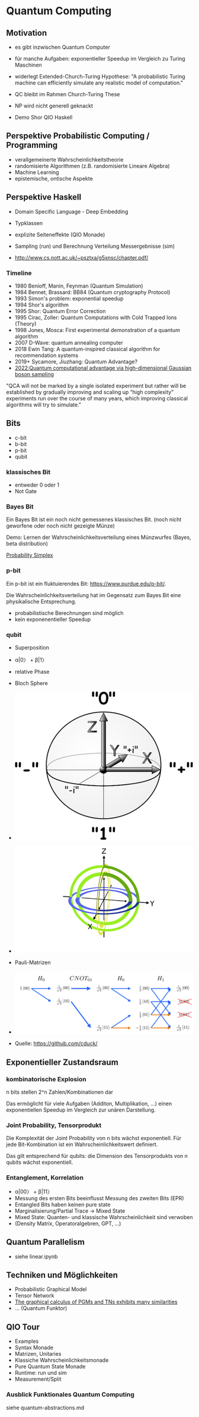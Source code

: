 # Quantum Computing #

## Motivation ##

* es gibt inzwischen Quantum Computer
* für manche Aufgaben: exponentieller Speedup im Vergleich zu Turing Maschinen
* widerlegt Extended-Church-Turing Hypothese: "A probabilistic Turing machine can efficiently simulate any realistic model of computation."

* QC bleibt im Rahmen Church-Turing These
* NP wird nicht generell geknackt 

* Demo Shor QIO Haskell

## Perspektive Probabilistic Computing / Programming

* verallgemeinerte Wahrscheinlichkeitstheorie
* randomisierte Algorithmen (z.B. randomisierte Lineare Algebra)
* Machine Learning
* epistemische, ontische Aspekte

## Perspektive Haskell ##

* Domain Specific Language - Deep Embedding
* Typklassen
* explizite Seiteneffekte (QIO Monade)
* Sampling (run) und Berechnung Verteilung Messergebnisse (sim)

* <http://www.cs.nott.ac.uk/~psztxa/g5xnsc/chapter.pdf/>

### Timeline ###

* 1980 Benioff, Manin, Feynman (Quantum Simulation)
* 1984 Bennet, Brassard: BB84 (Quantum cryptography Protocol)
* 1993 Simon's problem: exponential speedup
* 1994 Shor's algorithm
* 1995 Shor: Quantum Error Correction
* 1995 Cirac, Zoller: Quantum Computations with Cold Trapped Ions (Theory)
* 1998 Jones, Mosca: First experimental demonstration of a quantum algorithm 
* 2007 D-Wave: quantum annealing computer
* 2018 Ewin Tang: A quantum-inspired classical algorithm for recommendation systems 
* 2019+ Sycamore, Jiuzhang: Quantum Advantage?
* [2022:Quantum computational advantage via high-dimensional Gaussian boson sampling](https://www.science.org/doi/full/10.1126/sciadv.abi7894)

"QCA will not be marked by a single isolated experiment but rather will be established by gradually improving and scaling up “high complexity” experiments run over the course of many years, which improving classical algorithms will try to simulate."

## Bits ##

* c-bit 
* b-bit 
* p-bit 
* qubit

### klassisches Bit ###

* entweder 0 oder 1
* Not Gate

### Bayes Bit ###

Ein Bayes Bit ist ein noch nicht gemessenes klassisches Bit.
(noch nicht geworfene oder noch nicht gezeigte Münze)

Demo: Lernen der Wahrscheinlichkeitsverteilung eines Münzwurfes (Bayes, beta distribution)

[Probability Simplex](https://i.stack.imgur.com/pJCTO.jpg)

### p-bit ###

Ein p-bit ist ein fluktuierendes Bit: <https://www.purdue.edu/p-bit/>.

Die Wahrscheinlichkeitsverteilung hat im Gegensatz zum Bayes Bit eine physikalische Entsprechung.

* probabilistische Berechnungen sind möglich
* kein exponenentieller Speedup

### qubit ###

* Superposition

* α|0〉 + β|1〉

* relative Phase

* Bloch Sphere

* ![Bloch Sphere](gcross-qubit-bloch-sphere.png)

* ![Hadamard](hadamard.gif)

* Pauli-Matrizen

* ![](entanglement.png)

* Quelle: <https://github.com/cduck/>

## Exponentieller Zustandsraum ##

### kombinatorische Explosion ###

n bits stellen 2^n Zahlen/Kombinationen dar

Das ermöglicht für viele Aufgaben (Additon, Multiplikation, ...) einen exponentiellen Speedup im Vergleich zur unären Darstellung.

### Joint Probability, Tensorprodukt ###

Die Komplexität der Joint Probability von n bits wächst exponentiell. Für jede Bit-Kombination ist ein Wahrscheinlichkeitswert definiert.

Das gilt entsprechend für qubits: die Dimension des Tensorprodukts von n qubits wächst exponentiell.

### Entanglement, Korrelation ###

* α|00〉 + β|11〉
* Messung des ersten Bits beeinflusst Messung des zweiten Bits (EPR)
* Entangled Bits haben keinen pure state
* Marginalisierung/Partial Trace -> Mixed State
* Mixed State: Quanten- und klassische Wahrscheinlichkeit sind verwoben
* (Density Matrix, Operatoralgebren, GPT, ...)

## Quantum Parallelism

* siehe linear.ipynb

## Techniken und Möglichkeiten ##

* Probabilistic Graphical Model
* Tensor Network
* [The graphical calculus of PGMs and TNs exhibits many similarities](https://tensorworkshop.github.io/NeurIPS2021/accepted_papers/main.pdf)
* ... (Quantum Funktor)

## QIO Tour ##

* Examples
* Syntax Monade
* Matrizen, Unitaries
* Klassiche Wahrscheinlichkeitsmonade
* Pure Quantum State Monade
* Runtime: run und sim
* Measurement/Split

### Ausblick Funktionales Quantum Computing ###

siehe quantum-abstractions.md




